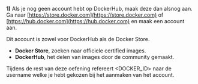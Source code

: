 **1)** Als je nog geen account hebt op DockerHub, maak deze dan alsnog aan. Ga naar [https://store.docker.com](https://store.docker.com) of [https://hub.docker.com](https://hub.docker.com) en maak een account aan.

Dit account is zowel voor DockerHub als de Docker Store.
* **Docker Store**, zoeken naar officiele certified images.
* **DockerHub**, het delen van images door de community gemaakt.

Tijdens de rest van deze oefening refereert <DOCKER_ID> naar de username welke je hebt gekozen bij het aanmaken van het account.

